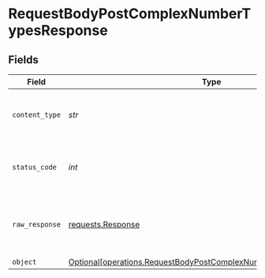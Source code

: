 # RequestBodyPostComplexNumberTypesResponse


## Fields

| Field                                                                                                                                          | Type                                                                                                                                           | Required                                                                                                                                       | Description                                                                                                                                    |
| ---------------------------------------------------------------------------------------------------------------------------------------------- | ---------------------------------------------------------------------------------------------------------------------------------------------- | ---------------------------------------------------------------------------------------------------------------------------------------------- | ---------------------------------------------------------------------------------------------------------------------------------------------- |
| `content_type`                                                                                                                                 | *str*                                                                                                                                          | :heavy_check_mark:                                                                                                                             | HTTP response content type for this operation                                                                                                  |
| `status_code`                                                                                                                                  | *int*                                                                                                                                          | :heavy_check_mark:                                                                                                                             | HTTP response status code for this operation                                                                                                   |
| `raw_response`                                                                                                                                 | [requests.Response](https://requests.readthedocs.io/en/latest/api/#requests.Response)                                                          | :heavy_minus_sign:                                                                                                                             | Raw HTTP response; suitable for custom response parsing                                                                                        |
| `object`                                                                                                                                       | [Optional[operations.RequestBodyPostComplexNumberTypesResponseBody]](../../models/operations/requestbodypostcomplexnumbertypesresponsebody.md) | :heavy_minus_sign:                                                                                                                             | OK                                                                                                                                             |
